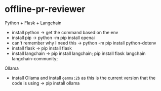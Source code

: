 # offline-pr-reviewer

Python + Flask + Langchain
- install python -> get the command based on the env
- install pip -> python -m pip install openai
- can't remember why I need this -> python -m pip install python-dotenv   
- install flask -> pip install flask
- install langchain -> pip install langchain; pip install flask langchain langchain-community;

Ollama
- install Ollama and install `gemma:2b` as this is the current version that the code is using -> pip install ollama